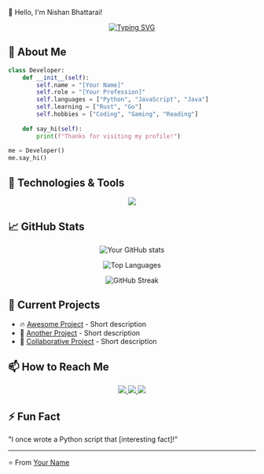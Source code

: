 👋 Hello, I'm Nishan Bhattarai!

<div align="center">
  
[![Typing SVG](https://readme-typing-svg.demolab.com?font=Fira+Code&pause=1000&color=38B2AC&width=435&lines=Full+Stack+Developer;Open+Source+Contributor;Tech+Enthusiast)](https://git.io/typing-svg)
  
</div>

## 🚀 About Me

```python
class Developer:
    def __init__(self):
        self.name = "[Your Name]"
        self.role = "[Your Profession]"
        self.languages = ["Python", "JavaScript", "Java"]
        self.learning = ["Rust", "Go"]
        self.hobbies = ["Coding", "Gaming", "Reading"]
        
    def say_hi(self):
        print(f"Thanks for visiting my profile!")
        
me = Developer()
me.say_hi()
```

## 🔧 Technologies & Tools

<p align="center">
  <img src="https://skillicons.dev/icons?i=python,js,html,css,react,nodejs,git,github,docker,aws,linux,vscode" />
</p>

## 📈 GitHub Stats

<div align="center">
  
![Your GitHub stats](https://github-readme-stats.vercel.app/api?username=yourusername&show_icons=true&theme=radical)
  
![Top Languages](https://github-readme-stats.vercel.app/api/top-langs/?username=yourusername&layout=compact&theme=radical)

![GitHub Streak](https://streak-stats.demolab.com/?user=yourusername&theme=radical)
  
</div>

## 🌱 Current Projects

- 🔥 [Awesome Project](https://github.com/yourusername/awesome-project) - Short description
- 🚀 [Another Project](https://github.com/yourusername/another-project) - Short description
- 🌟 [Collaborative Project](https://github.com/username/project) - Short description

## 📫 How to Reach Me

<p align="center">
  <a href="mailto:your.email@example.com">
    <img src="https://img.shields.io/badge/Gmail-D14836?style=for-the-badge&logo=gmail&logoColor=white" />
  </a>
  <a href="https://linkedin.com/in/yourprofile">
    <img src="https://img.shields.io/badge/LinkedIn-0077B5?style=for-the-badge&logo=linkedin&logoColor=white" />
  </a>
  <a href="https://twitter.com/yourhandle">
    <img src="https://img.shields.io/badge/Twitter-1DA1F2?style=for-the-badge&logo=twitter&logoColor=white" />
  </a>
</p>

## ⚡ Fun Fact

<!-- Add a fun fact about you -->
"I once wrote a Python script that [interesting fact]!"

---

⭐ From [Your Name](https://github.com/yourusername)
```
